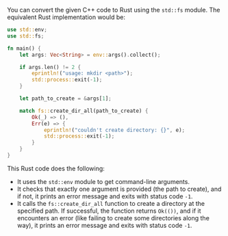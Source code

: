 You can convert the given C++ code to Rust using the `std::fs` module. The equivalent Rust implementation would be:

```rust
use std::env;
use std::fs;

fn main() {
    let args: Vec<String> = env::args().collect();

    if args.len() != 2 {
        eprintln!("usage: mkdir <path>");
        std::process::exit(-1);
    }

    let path_to_create = &args[1];

    match fs::create_dir_all(path_to_create) {
        Ok(_) => (),
        Err(e) => {
            eprintln!("couldn't create directory: {}", e);
            std::process::exit(-1);
        }
    }
}
```

This Rust code does the following:

- It uses the `std::env` module to get command-line arguments.
- It checks that exactly one argument is provided (the path to create), and if not, it prints an error message and exits with status code `-1`.
- It calls the `fs::create_dir_all` function to create a directory at the specified path. If successful, the function returns `Ok(())`, and if it encounters an error (like failing to create some directories along the way), it prints an error message and exits with status code `-1`.
